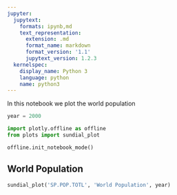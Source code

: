 ```yaml
---
jupyter:
  jupytext:
    formats: ipynb,md
    text_representation:
      extension: .md
      format_name: markdown
      format_version: '1.1'
      jupytext_version: 1.2.3
  kernelspec:
    display_name: Python 3
    language: python
    name: python3
---
```


In this notebook we plot the world population

```python tags=["parameters"]
year = 2000
```

```python
import plotly.offline as offline
from plots import sundial_plot

offline.init_notebook_mode()
```

## World Population

```python
sundial_plot('SP.POP.TOTL', 'World Population', year)
```
